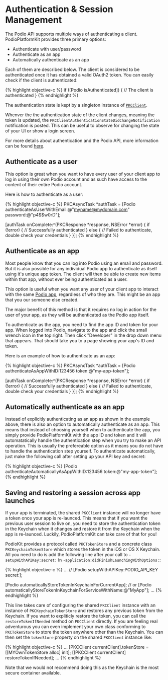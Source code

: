 # Authentication & Session Management

The Podio API supports multiple ways of authenticating a client. PodioPlatformKit provides three primary options:

* Authenticate with user/password
* Authenticate as an app
* Automatically authenticate as an app

Each of them are described below. The client is considered to be authenticated once it has obtained a valid OAuth2 token. You can easily check if the client is authenticated:

{% highlight objective-c %}
if ([Podio isAuthenticated]) {
  // The client is authenticated
}
{% endhighlight %}

The authentication state is kept by a singleton instance of [`PKCClient`](https://github.com/podio/podio-objc/blob/master/PodioPlatformKit/Core/PKCClient.h).

Whenver the the authentication state of the client changes, meaning the token is updated, the `PKCClientAuthenticationStateDidChangeNotification` notification is posted. This can be useful to observe for changing the state of your UI or show a login screen.

For more details about authentication and the Podio API, more information can be found [here](https://developers.podio.com/authentication).

## Authenticate as a user

This option is great when you want to have every user of your client app to log in using their own Podio account and as such have access to the content of their entire Podio account.

Here is how to authenticate as a user:

{% highlight objective-c %}
PKCAsyncTask *authTask = [Podio authenticateAsUserWithEmail:@"myname@mydomain.com" password:@"p4$$w0rD"];

[authTask onComplete:^(PKCResponse *response, NSError *error) {
  if (!error) {
    // Successfully authenticated
  } else {
    // Failed to authenticate, double check your credentials
  }
}];
{% endhighlight %}

## Authenticate as an app

Most people know that you can log into Podio using an email and password. But it is also possible for any individual Podio app to authenticate as itself using it's unique app token. The client will then be able to create new items within that app, without ever being authenticated as a user.

This option is useful when you want any user of your client app to interact with the same [Podio app](https://developers.podio.com/doc/applications), regardless of who they are. This might be an app that you our someone else created.

The major benefit of this method is that it requires no log in action for the user of your app, as they will be authenticated as the Podio app itself.

To authenticate as the app, you need to find the app ID and token for your app. When logged into Podio, navigate to the app and click the small wrench icon in the top right. Then click "Developer" in the drop down menu that appears. That should take you to a page showing your app's ID and token.

Here is an example of how to authenticate as an app:

{% highlight objective-c %}
PKCAsyncTask *authTask = [Podio authenticateAsAppWithID:123456 token:@"my-app-token"];

[authTask onComplete:^(PKCResponse *response, NSError *error) {
  if (!error) {
    // Successfully authenticated
  } else {
    // Failed to authenticate, double check your credentials
  }
}];
{% endhighlight %}

## Automatically authenticate as an app

Instead of explicitly authenticating as an app as shown in the example above, there is also an option to automatically authenticate as an app. This means that instead of choosing yourself when to authenticate the app, you simply provide PodioPlatformKit with the app ID and token and it will automatatically handle the authentication step when you try to make an API operation. This is usually the prefereable option as it means you do not have to handle the authentication step yourself. To authenticate automatically, just make the following call after setting up your API key and secret:

{% highlight objective-c %}
[Podio authenticateAutomaticallyAsAppWithID:123456 token:@"my-app-token"];
{% endhighlight %}

## Saving and restoring a session across app launches

If your app is terminated, the shared `PKCClient` instance will no longer have a token once your app is re-launced. This means that if you want the previous user session to live on, you need to store the authentication token in the Keychain when it changes and restore it from the Keychain when the app is re-launced. Luckily, PodioPlatformKit can take care of that for you!

PodioKit provides a protocol called `PKCTokenStore` and a concrete class `PKCKeychainTokenStore` which stores the token in the iOS or OS X Keychain. All you need to do is add the following line after your call to `-setupWithAPIKey:secret:` in `-application:didFinishLaunchingWithOptions:`:

{% highlight objective-c %}
...
// [Podio setupWithAPIKey:PODIO_API_KEY secret:];

[Podio automaticallyStoreTokenInKeychainForCurrentApp];
// or
[Podio automaticallyStoreTokenInKeychainForServiceWithName:@"MyApp"];
...
{% endhighlight %}

This line takes care of configuring the shared `PKCClient` instance with an instance of `PKCKeychainTokenStore` and restores any previous token from the Keychain. If you want to expliticly restore the token, you can call the `restoreTokenIfNeeded` method on `PKCClient` directly. If you are feeling real adventurous you can even implement your own class conforming to `PKCTokenStore` to store the token anywhere other than the Keychain. You can then set the `tokenStore` property on the shared `PKCClient` instance like:

{% highlight objective-c %}
...
[PKCClient currentClient].tokenStore = [[MYOwnTokenStore alloc] init];
[[PKCClient currentClient] restoreTokenIfNeeded];
...
{% endhighlight %}

Note that we would not recommend doing this as the Keychain is the most secure container available.
